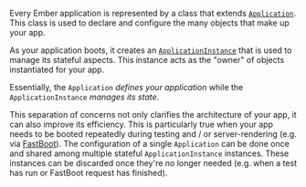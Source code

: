 Every Ember application is represented by a class that extends [`Application`](http://emberjs.com/api/classes/Application.html).
This class is used to declare and configure the many objects that make up your app.

As your application boots,
it creates an [`ApplicationInstance`](http://emberjs.com/api/classes/ApplicationInstance.html) that is used to manage its stateful aspects.
This instance acts as the "owner" of objects instantiated for your app.

Essentially, the `Application` *defines your application*
while the `ApplicationInstance` *manages its state*.

This separation of concerns not only clarifies the architecture of your app,
it can also improve its efficiency.
This is particularly true when your app needs to be booted repeatedly during testing
and / or server-rendering (e.g. via [FastBoot](https://github.com/tildeio/ember-cli-fastboot)).
The configuration of a single `Application` can be done once
and shared among multiple stateful `ApplicationInstance` instances.
These instances can be discarded once they're no longer needed
(e.g. when a test has run or FastBoot request has finished).
